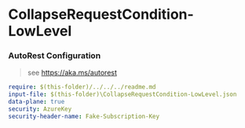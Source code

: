 # CollapseRequestCondition-LowLevel

### AutoRest Configuration

> see https://aka.ms/autorest

```yaml
require: $(this-folder)/../../../readme.md
input-file: $(this-folder)\CollapseRequestCondition-LowLevel.json
data-plane: true
security: AzureKey
security-header-name: Fake-Subscription-Key
```